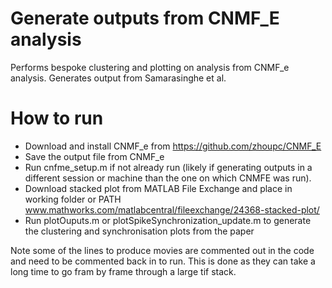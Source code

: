 # Generate outputs from CNMF_E analysis
Performs bespoke clustering and plotting on analysis from CNMF_e analysis.
Generates output from Samarasinghe et al.

# How to run
- Download and install CNMF_e from https://github.com/zhoupc/CNMF_E
- Save the output file from CNMF_e
- Run cnfme_setup.m if not already run (likely if generating outputs in a different session or machine than the one on which CNMFE was run).
- Download stacked plot from  MATLAB File Exchange and place in working folder or PATH www.mathworks.com/matlabcentral/fileexchange/24368-stacked-plot/
- Run plotOuputs.m or plotSpikeSynchronization_update.m to generate the clustering and synchronisation plots from the paper

Note some of the lines to produce movies are commented out in the code and need to be commented back in to run. This is done as they can take a long time to go fram by frame through a large tif stack.
